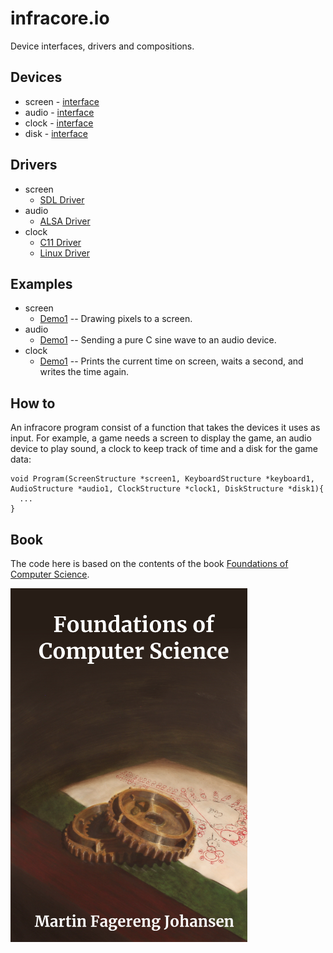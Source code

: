 # infracore.io
Device interfaces, drivers and compositions.

## Devices
 * screen - [interface](devices/screen/Screen.h)
 * audio - [interface](devices/audio/Audio.h)
 * clock - [interface](devices/clock/Clock.h)
 * disk - [interface](devices/disk/Disk.h)

## Drivers
 * screen
   * [SDL Driver](drivers/screen-linux-sdl)
 * audio
   * [ALSA Driver](drivers/audio-linux-alsa/)
 * clock
   * [C11 Driver](drivers/clock-c11/)
   * [Linux Driver](drivers/clock-linux/)



## Examples
 * screen
   * [Demo1](examples/screen-demo1) -- Drawing pixels to a screen.
 * audio
   * [Demo1](examples/audio-demo1) -- Sending a pure C sine wave to an audio device.
 * clock
   * [Demo1](examples/clock-demo1) -- Prints the current time on screen, waits a second, and writes the time again.

## How to
An infracore program consist of a function that takes the devices it uses as input. For example, a game needs a screen to display the game, an audio device to play sound, a clock to keep track of time and a disk for the game data:

```
void Program(ScreenStructure *screen1, KeyboardStructure *keyboard1, AudioStructure *audio1, ClockStructure *clock1, DiskStructure *disk1){
  ...
}
```

## Book
The code here is based on the contents of the book [Foundations of Computer Science](https://www.amazon.com/dp/B0B3N58GT7/).

![Foundations of Computer Science](bookcover.png)

